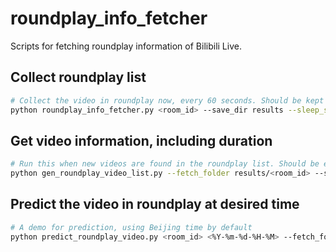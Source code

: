 # roundplay_info_fetcher

Scripts for fetching roundplay information of Bilibili Live.

## Collect roundplay list

```bash
# Collect the video in roundplay now, every 60 seconds. Should be kept running in background.
python roundplay_info_fetcher.py <room_id> --save_dir results --sleep_sec 60
```

## Get video information, including duration

```bash
# Run this when new videos are found in the roundplay list. Should be executed in a relatively low freq (e.g. every day/week)
python gen_roundplay_video_list.py --fetch_folder results/<room_id> --sleep_sec 2
```

## Predict the video in roundplay at desired time

```bash
# A demo for prediction, using Beijing time by default
python predict_roundplay_video.py <room_id> <%Y-%m-%d-%H-%M> --fetch_folder results/<room_id>
```
